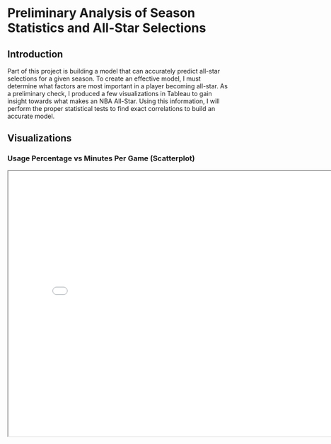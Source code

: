 # Preliminary Analysis of Season Statistics and All-Star Selections

## Introduction
Part of this project is building a model that can accurately predict all-star selections for a given season. To create an effective model, I must determine what factors are most important in a player becoming all-star.
As a preliminary check, I produced a few visualizations in Tableau to gain insight towards what makes an NBA All-Star. Using this information, I will perform the proper statistical tests to find exact correlations to build an accurate model.

## Visualizations

### Usage Percentage vs Minutes Per Game (Scatterplot)
<iframe width="800" height="600" src="[https://your-tableau-dashboard-link](https://user-images.githubusercontent.com/108153124/260263092-0c1d690f-4f59-430d-8368-31dfc0839d80.png)https://user-images.githubusercontent.com/108153124/260263092-0c1d690f-4f59-430d-8368-31dfc0839d80.png"></iframe>

